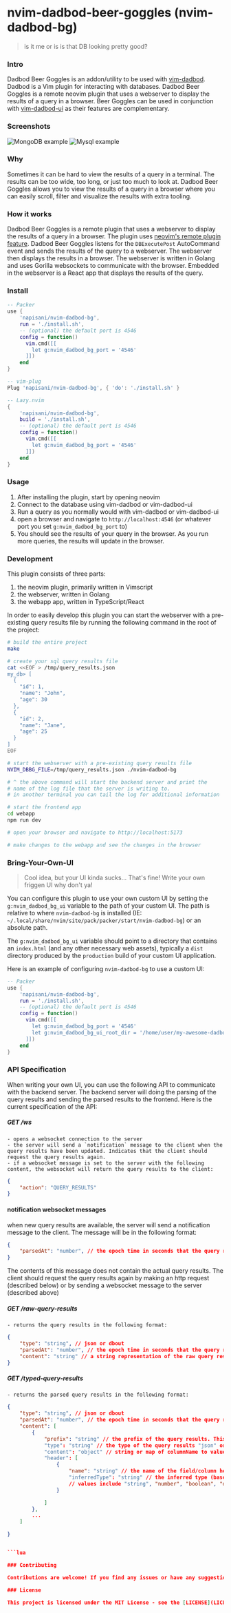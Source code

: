# nvim-dadbod-beer-goggles (nvim-dadbod-bg)
> is it me or is is that DB looking pretty good? 

### Intro

Dadbod Beer Goggles is an addon/utility to be used with [vim-dadbod](https://github.com/tpope/vim-dadbod). Dadbod is a Vim plugin for interacting with databases. 
Dadbod Beer Goggles is a remote neovim plugin that uses a webserver to display the results of a query in a browser. Beer Goggles can be used in conjunction with [vim-dadbod-ui](https://github.com/kristijanhusak/vim-dadbod-ui) as their features are complementary.

### Screenshots
![MongoDB example](/examples/mongo_example.png?raw=true "MongoDB example")
![Mysql example](/examples/mysql_example.png?raw=true "MySQL example")

### Why

Sometimes it can be hard to view the results of a query in a terminal. The results can be too wide, too long, or just too much to look at. 
Dadbod Beer Goggles allows you to view the results of a query in a browser where you can easily scroll, filter and visualize the results with extra tooling. 


### How it works

Dadbod Beer Goggles is a remote plugin that uses a webserver to display the results of a query in a browser. The plugin uses [neovim's remote plugin feature](https://neovim.io/doc/user/remote_plugin.html). 
Dadbod Beer Goggles listens for the `DBExecutePost` AutoCommand event and sends the results of the query to a webserver. 
The webserver then displays the results in a browser. The webserver is written in Golang and uses Gorilla websockets to communicate with the browser. Embedded in the webserver is a React app that displays the results of the query. 

### Install

```lua
-- Packer
use {
    'napisani/nvim-dadbod-bg',
    run = './install.sh',
    -- (optional) the default port is 4546
    config = function()
      vim.cmd([[
        let g:nvim_dadbod_bg_port = '4546'
      ]])
    end
}

-- vim-plug
Plug 'napisani/nvim-dadbod-bg', { 'do': './install.sh' }

-- Lazy.nvim
{
    'napisani/nvim-dadbod-bg',
    build = './install.sh',
    -- (optional) the default port is 4546
    config = function()
      vim.cmd([[
        let g:nvim_dadbod_bg_port = '4546'
      ]])
    end
}

```

### Usage

1. After installing the plugin, start by opening neovim 
2. Connect to the database using vim-dadbod or vim-dadbod-ui
3. Run a query as you normally would with vim-dadbod or vim-dadbod-ui 
4. open a browser and navigate to `http://localhost:4546` (or whatever port you set `g:nvim_dadbod_bg_port` to) 
5. You should see the results of your query in the browser. As you run more queries, the results will update in the browser.


### Development

This plugin consists of three parts: 
1. the neovim plugin, primarily written in Vimscript 
2. the webserver, written in Golang
3. the webapp app, written in TypeScript/React


In order to easily develop this plugin you can start the webserver with a pre-existing query results file by running the following command in the root of the project:

```bash
# build the entire project
make

# create your sql query results file 
cat <<EOF > /tmp/query_results.json
my_db> [
  {
    "id": 1,
    "name": "John",
    "age": 30
  },
  {
    "id": 2,
    "name": "Jane",
    "age": 25
  }
]
EOF

# start the webserver with a pre-existing query results file
NVIM_DBBG_FILE=/tmp/query_results.json ./nvim-dadbod-bg 

# ^ the above command will start the backend server and print the 
# name of the log file that the server is writing to.
# in another terminal you can tail the log for additional information

# start the frontend app 
cd webapp
npm run dev

# open your browser and navigate to http://localhost:5173

# make changes to the webapp and see the changes in the browser
```

### Bring-Your-Own-UI
> Cool idea, but your UI kinda sucks...
That's fine! Write your own friggen UI why don't ya!

You can configure this plugin to use your own custom UI by setting the `g:nvim_dadbod_bg_ui` variable to the path of your custom UI.
The path is relative to where `nvim-dadbod-bg` is installed (IE: `~/.local/share/nvim/site/pack/packer/start/nvim-dadbod-bg`) or an absolute path.

The `g:nvim_dadbod_bg_ui` variable should point to a directory that contains an `index.html` (and any other necessary web assets), typically a `dist` directory produced by the `production` build of your custom UI application.

Here is an example of configuring `nvim-dadbod-bg` to use a custom UI:

```lua
-- Packer
use {
    'napisani/nvim-dadbod-bg',
    run = './install.sh',
    -- (optional) the default port is 4546
    config = function()
      vim.cmd([[
        let g:nvim_dadbod_bg_port = '4546'
        let g:nvim_dadbod_bg_ui_root_dir = '/home/user/my-awesome-dadbod-ui/dist'
      ]])
    end
}
```

### API Specification
When writing your own UI, you can use the following API to communicate with the backend server. The backend server will doing the parsing of the query results and sending the parsed results to the frontend. Here is the current specification of the API:

##### GET /ws
    - opens a websocket connection to the server
    - the server will send a `notification` message to the client when the query results have been updated. Indicates that the client should request the query results again.
    - if a websocket message is set to the server with the following content, the websocket will return the query results to the client:
```json
{
    "action": "QUERY_RESULTS"
}
```

#### notification websocket messages 
when new query results are available, the server will send a notification message to the client. The message will be in the following format:
```json
{
    "parsedAt": "number", // the epoch time in seconds that the query results were parsed
}
```
The contents of this message does not contain the actual query results. The client should request the query results again by making an http request (described below)  or by sending a websocket message to the server (described above)


##### GET /raw-query-results
    - returns the query results in the following format:
```json
{
    "type": "string", // json or dbout
    "parsedAt": "number", // the epoch time in seconds that the query results were parsed
    "content": "string" // a string representation of the raw query results
}

```

##### GET /typed-query-results
    - returns the parsed query results in the following format:
```json
{
    "type": "string", // json or dbout
    "parsedAt": "number", // the epoch time in seconds that the query results were parsed
    "content": [
        {
            "prefix": "string" // the prefix of the query results. This is mainly for mongodb results that have a prefix of "my_db> " in the results
            "type": "string" // the type of the query results "json" or "dbout"
            "content": "object" // string or map of columnName to value 
            "header": [
                {
                    "name": "string" // the name of the field/column header 
                    "inferredType": "string" // the inferred type (based on the ability to parse the field/column for the given result set)
                    // values include "string", "number", "boolean", "date", "boolean", "object"
                }

            ] 
        },
        ...
    ] 

}


```lua

### Contributing

Contributions are welcome! If you find any issues or have any suggestions, please open an issue or submit a pull request.

### License

This project is licensed under the MIT License - see the [LICENSE](LICENSE) file for details
```


